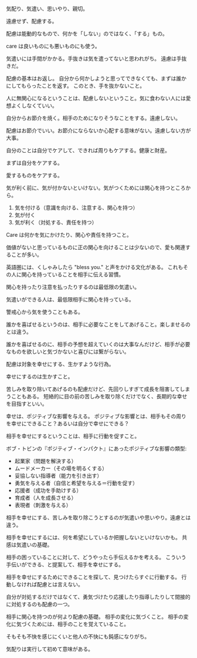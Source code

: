 気配り、気遣い、思いやり、親切。

遠慮せず、配慮する。

配慮は能動的なもので、何かを「しない」のではなく、「する」もの。

care は良いものにも悪いものにも使う。

気遣いには手間がかかる。手抜きは気を遣ってないと思われがち。
遠慮は手抜きだ。

配慮の基本はお返し。
自分から何かしようと思ってできなくても、まずは誰かにしてもらったことを返す。
このとき、手を抜かないこと。

人に無関心になるということは、配慮しないということ。気に食わない人には愛想よくしなくていい。

自分からお節介を焼く。相手のためになりそうなことをする。遠慮しない。

配慮はお節介でいい。お節介にならないか心配する意味がない。遠慮しない方が大事。

自分のことは自分でケアして、できれば周りもケアする。健康と財産。

まずは自分をケアする。

愛するものをケアする。

気が利く前に、気が付かないといけない。気がつくためには関心を持つところから。

1. 気を付ける（意識を向ける、注意する、関心を持つ）
2. 気が付く
3. 気が利く（対処する、責任を持つ）

Care は何かを気にかけたり、関心や責任を持つこと。

価値がないと思っているものに正の関心を向けることは少ないので、愛も関連することが多い。

英語圏には、くしゃみしたら "bless you." と声をかける文化がある。
これもその人に関心を持っていることを相手に伝える習慣。

関心を持ったり注意を払ったりするのは最低限の気遣い。

気遣いができる人は、最低限相手に関心を持っている。

警戒心から気を使うこともある。

誰かを喜ばせるというのは、相手に必要なことをしてあげること。楽しませるのとは違う。

誰かを喜ばせるのに、相手の予想を超えていくのは大事なんだけど、相手が必要なものを欲しいと気づかないと喜びには繋がらない。

配慮は対象を幸せにする、生かすような行為。

幸せにするのは生かすこと。

苦しみを取り除いてあげるのも配慮だけど、先回りしすぎて成長を阻害してしまうこともある。
短絡的に目の前の苦しみを取り除くだけでなく、長期的な幸せを目指すといい。

幸せは、ポジティブな影響を与える。
ポジティブな影響とは、相手もその周りを幸せにできること？あるいは自分で幸せにできる？

相手を幸せにするということは、相手に行動を促すこと。

ボブ・トビンの『ポジティブ・インパクト』にあったポジティブな影響の類型:

- 起業家（問題を解決する）
- ムードメーカー（その場を明るくする）
- 妥協しない指導者（能力を引き出す）
- 勇気を与える者（自信と希望を与える＝行動を促す）
- 応援者（成功を手助けする）
- 育成者（人を成長させる）
- 表現者（刺激を与える）

相手を幸せにする、苦しみを取り除こうとするのが気遣いや思いやり。遠慮とは違う。

相手を幸せにするには、何を希望にしているか把握しないといけないかも。
共感は気遣いの基礎。

相手の困っていることに対して、どうやったら手伝えるかを考える。
こういう手伝いができる、と提案して、相手を幸せにする。

相手を幸せにするためにできることを探して、見つけたらすぐに行動する。
行動しなければ配慮とは言えない。

自分が対処するだけではなくて、勇気づけたり応援したり指導したりして間接的に対処するのも配慮の一つ。

相手に関心を持つのが何より配慮の基礎。
相手の変化に気づくこと。
相手の変化に気づくためには、相手のことを覚えていること。

そもそも不快を感じにくいと他人の不快にも鈍感になりがち。

気配りは実行して初めて意味がある。
